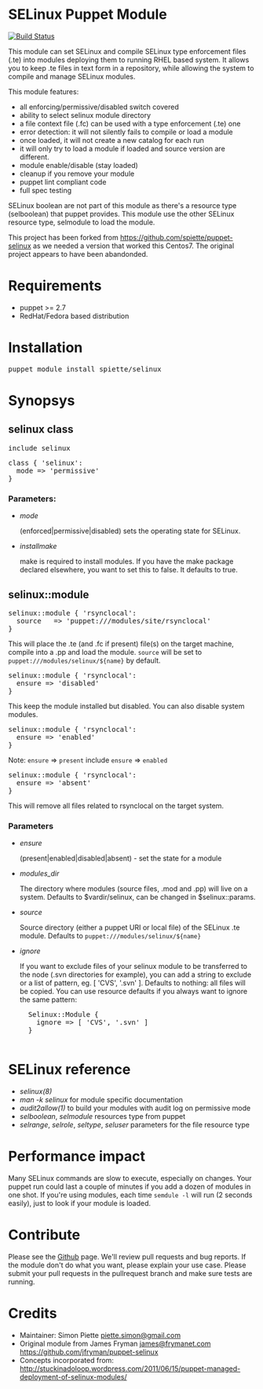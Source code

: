 # SELinux Puppet Module

[![Build Status](https://travis-ci.org/spiette/puppet-selinux.png?branch=master)](https://travis-ci.org/spiette/puppet-selinux)

This module can set SELinux and compile SELinux type enforcement files (.te)
into modules deploying them to running RHEL based system. It allows you to keep
.te files in text form in a repository, while allowing the system to compile
and manage SELinux modules.

This module features:
- all enforcing/permissive/disabled switch covered
- ability to select selinux module directory
- a file context file (.fc) can be used with a type enforcement (.te) one
- error detection: it will not silently fails to compile or load a module
- once loaded, it will not create a new catalog for each run
- it will only try to load a module if loaded and source version are different.
- module enable/disable (stay loaded)
- cleanup if you remove your module
- puppet lint compliant code
- full spec testing

SELinux boolean are not part of this module as there's a resource type
(selboolean) that puppet provides. This module use the other SELinux resource
type, selmodule to load the module.

This project has been forked from https://github.com/spiette/puppet-selinux as we needed a version that worked this Centos7. The original project appears to have been abandonded.

# Requirements
- puppet >= 2.7
- RedHat/Fedora based distribution

# Installation
<pre>
puppet module install spiette/selinux
</pre>

# Synopsys
## selinux class
<pre>
include selinux
</pre>

<pre>
class { 'selinux':
  mode => 'permissive'
}
</pre>
### Parameters:

- *mode*

   (enforced|permissive|disabled)
   sets the operating state for SELinux.

- *installmake*

   make is required to install modules. If you have the make package declared
   elsewhere, you want to set this to false. It defaults to true.

## selinux::module
<pre>
selinux::module { 'rsynclocal':
  source   => 'puppet:///modules/site/rsynclocal'
}
</pre>

This will place the .te (and .fc if present) file(s) on the target machine, compile into a .pp and load the module.
`source` will be set to `puppet:///modules/selinux/${name}` by default.

<pre>
selinux::module { 'rsynclocal':
  ensure => 'disabled'
}
</pre>
This keep the module installed but disabled. You can also disable system modules.

<pre>
selinux::module { 'rsynclocal':
  ensure => 'enabled'
}
</pre>
Note: `ensure` => `present` include `ensure` => `enabled`

<pre>
selinux::module { 'rsynclocal':
  ensure => 'absent'
}
</pre>
This will remove all files related to rsynclocal on the target system.

### Parameters

- *ensure*

   (present|enabled|disabled|absent) - set the state for a module

- *modules_dir*

    The directory where modules (source files, .mod and .pp) will live on a
    system. Defaults to $vardir/selinux, can be changed in $selinux::params.

- *source*

   Source directory (either a puppet URI or local file) of the SELinux .te
   module. Defaults to `puppet:///modules/selinux/${name}`

- *ignore*

   If you want to exclude files of your selinux module to be transferred to
   the node (.svn directories for example), you can add a string to exclude
   or a list of pattern, eg. [ 'CVS', '.svn' ]. Defaults to nothing: all files
   will be copied. You can use resource defaults if you always want to ignore
   the same pattern:

    <pre>
    Selinux::Module {
      ignore => [ 'CVS', '.svn' ]
    }
    </pre>

# SELinux reference

* *selinux(8)*
* *man -k selinux* for module specific documentation
* *audit2allow(1)* to build your modules with audit log on permissive mode
* *selboolean*, *selmodule* resources type from puppet
* *selrange*, *selrole*, *seltype*, *seluser* parameters for the file resource type

# Performance impact

Many SELinux commands are slow to execute, especially on changes. Your puppet run could last a couple of minutes if you add a dozen of modules in one shot. If you're using modules, each time `semdule -l` will run (2 seconds easily), just to look if your module is loaded.

# Contribute

Please see the [Github](https://github.com/spiette/puppet-selinux) page. We'll review  pull requests and bug reports. If the module don't do what you want, please explain your use case. Please submit your pull requests in the pullrequest branch and make sure tests are running.

# Credits
- Maintainer: Simon Piette <piette.simon@gmail.com>
- Original module from James Fryman <james@frymanet.com> https://github.com/jfryman/puppet-selinux
- Concepts incorporated from:
http://stuckinadoloop.wordpress.com/2011/06/15/puppet-managed-deployment-of-selinux-modules/
